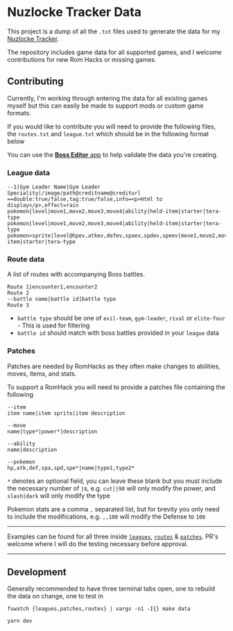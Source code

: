 # Nuzlocke Tracker Data

This project is a dump of all the `.txt` files used to generate the
data for my [Nuzlocke Tracker](https://nuzlocke.vercel.app).

The repository includes game data for all supported games, and I
welcome contributions for new Rom Hacks or missing games.

## Contributing

Currently, I'm working through entering the data for all existing
games myself but this can easily be made to support mods or custom game
formats.

If you would like to contribute you will need to provide the following files, the
`routes.txt` and `league.txt` which should be in the following format
below

You can use the [**Boss Editor** app](https://nuzlocke-builder.vercel.app/) to help validate the data you're creating.

### **League data**
```
--1|Gym Leader Name|Gym Leader Speciality|/image/path@creditname@crediturl
==double:true/false,tag:true/false,info=<p>Html to display</p>,effect=rain
pokemon|level|move1,move2,move3,move4|ability|held-item|starter|tera-type
pokemon|level|move1,move2,move3,move4|ability|held-item|starter|tera-type
pokemon>sprite|level@hpev,atkev,defev,spaev,spdev,speev|move1,move2,move3,move4|ability|held-item|starter|tera-type
```

### **Route data**
A list of routes with accompanying Boss battles.

```
Route 1|encounter1,encounter2
Route 2
--battle name|battle id|battle type
Route 3
```

- `battle type` should be one of `evil-team`, `gym-leader`, `rival` or `elite-four` - This is used for filtering
- `battle id` should match with boss battles provided in your `league` data

### **Patches**

Patches are needed by RomHacks as they often make changes to abilities, moves, items, and stats.

To support a RomHack you will need to provide a patches file containing the following

```
--item
item name|item sprite|item description
```

```
--move
name|type*|power*|description
```


```
--ability
name|description
```

```
--pokemon
hp,atk,def,spa,spd,spe*|name|type1,type2*
```

`*` denotes an optional field, you can leave these blank but you must include the necessary number of `|`s, e.g. `cut||90` will only modify the power, and `slash|dark` will only modify the type

Pokemon stats are a comma `,` separated list, but for brevity you only need to include the modifications, e.g. `,,100` will modify the Defense to `100`

---

Examples can be found for all three inside [`leagues`](/leagues), [`routes`](/routes) & [`patches`](/patches).
PR's welcome where I will do the testing necessary before approval.

--- 

## Development

Generally recommended to have three terminal tabs open, one to rebuild the data on change, one to test in

```
fswatch {leagues,patches,routes} | xargs -n1 -I{} make data
```

```
yarn dev
```
